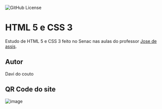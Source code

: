 ![GitHub License](https://img.shields.io/github/license/davicouto530/site?style=for-the-badge)


# HTML 5 e CSS 3
Estudo de HTML 5 e CSS 3 feito no Senac nas aulas do professor <a href="https://github.com/professorjosedeassis">Jose de assis</a>.
## Autor 
Davi do couto
## QR Code do site 
![image](https://github.com/user-attachments/assets/9a8c6746-9a7c-4dca-b88c-72d4a5bf50aa)

